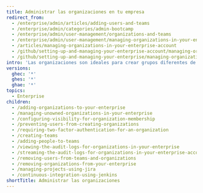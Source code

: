 ```yaml
---
title: Administrar las organizaciones en tu empresa
redirect_from:
  - /enterprise/admin/articles/adding-users-and-teams
  - /enterprise/admin/categories/admin-bootcamp
  - /enterprise/admin/user-management/organizations-and-teams
  - /enterprise/admin/user-management/managing-organizations-in-your-enterprise
  - /articles/managing-organizations-in-your-enterprise-account
  - /github/setting-up-and-managing-your-enterprise-account/managing-organizations-in-your-enterprise-account
  - /github/setting-up-and-managing-your-enterprise/managing-organizations-in-your-enterprise-account
intro: 'Las organizaciones son ideales para crear grupos diferentes de usuarios dentro de tu empresa, como divisiones o grupos trabajando en proyectos similares.  Los repositorios {% ifversion ghae %}internos{% else %}Los repositorios públicos e internos{% endif %} que pertenecen a una organización son accesibles para los miembros de otras organizaciones en la empresa, mientras que los repositorios privados no son accesibles para nadie mas que los miembros de la organización que cuenta con este acceso.'
versions:
  ghec: '*'
  ghes: '*'
  ghae: '*'
topics:
  - Enterprise
children:
  - /adding-organizations-to-your-enterprise
  - /managing-unowned-organizations-in-your-enterprise
  - /configuring-visibility-for-organization-membership
  - /preventing-users-from-creating-organizations
  - /requiring-two-factor-authentication-for-an-organization
  - /creating-teams
  - /adding-people-to-teams
  - /viewing-the-audit-logs-for-organizations-in-your-enterprise
  - /streaming-the-audit-logs-for-organizations-in-your-enterprise-account
  - /removing-users-from-teams-and-organizations
  - /removing-organizations-from-your-enterprise
  - /managing-projects-using-jira
  - /continuous-integration-using-jenkins
shortTitle: Administrar las organizaciones
---
```


